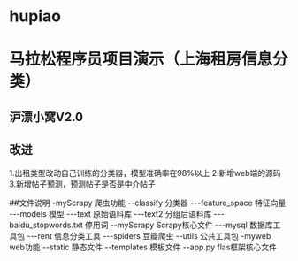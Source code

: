 # hupiao
# 马拉松程序员项目演示（上海租房信息分类）
## 沪漂小窝V2.0

## 改进
1.出租类型改动自己训练的分类器，模型准确率在98%以上
2.新增web端的源码
3.新增帖子预测，预测帖子是否是中介帖子

##文件说明
-myScrapy 爬虫功能
--classify 分类器
---feature_space 特征向量
---models 模型
---text 原始语料库
---text2 分组后语料库
---baidu_stopwords.txt 停用词
--myScrapy Scrapy核心文件
---mysql 数据库工具包
---rent 信息分类工具
---spiders 豆瓣爬虫
--utils 公共工具包
-myweb web功能
--static 静态文件
--templates 模板文件
--app.py flas框架核心文件

